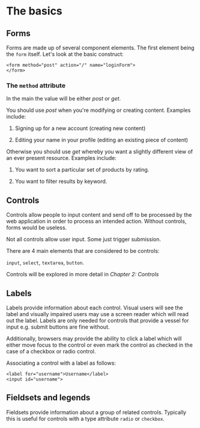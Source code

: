 # The basics

## Forms

Forms are made up of several component elements. The first element being the `form` itself. Let's look at the basic construct:

	<form method="post" action="/" name="loginForm">
	</form>

### The `method` attribute

In the main the value will be either *post* or *get*.

You should use *post* when you're modifying or creating content. Examples include:

1. Signing up for a new account (creating new content)

2. Editing your name in your profile (editing an existing piece of content)

Otherwise you should use *get* whereby you want a slightly different view of an ever present resource. Examples include:

1. You want to sort a particular set of products by rating.

2. You want to filter results by keyword.

## Controls

Controls allow people to input content and send off to be processed by the web application in order to process an intended action. Without controls, forms would be useless.

Not all controls allow user input. Some just trigger submission.

There are 4 main elements that are considered to be controls:

`input`, `select`, `textarea`, `button`.

Controls will be explored in more detail in *Chapter 2: Controls*

## Labels

Labels provide information about each control. Visual users will see the label and visually impaired users may use a screen reader which will read out the label. Labels are only needed for controls that provide a vessel for input e.g. submit buttons are fine without.

Additionally, browsers may provide the ability to click a label which will either move focus to the control or even mark the control as checked in the case of a checkbox or radio control.

Associating a control with a label as follows:

	<label for="username">Username</label>
	<input id="username">

## Fieldsets and legends

Fieldsets provide information about a group of related controls. Typically this is useful for controls with a type attribute `radio` or `checkbox`.
